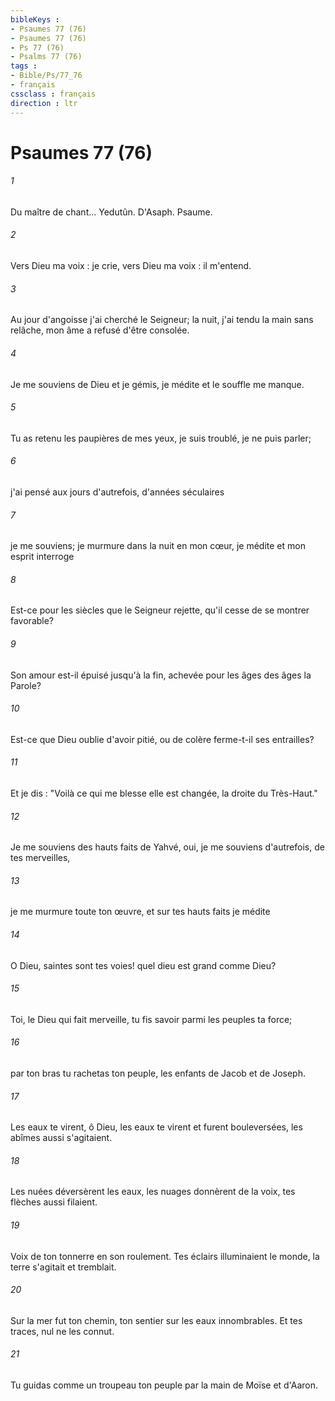 ```yaml
---
bibleKeys : 
- Psaumes 77 (76)
- Psaumes 77 (76)
- Ps 77 (76)
- Psalms 77 (76)
tags : 
- Bible/Ps/77_76
- français
cssclass : français
direction : ltr
---
```


# Psaumes 77 (76)

###### 1
Du maître de chant... Yedutûn. D'Asaph. Psaume.
###### 2
Vers Dieu ma voix : je crie, vers Dieu ma voix : il m'entend.
###### 3
Au jour d'angoisse j'ai cherché le Seigneur; la nuit, j'ai tendu la main sans relâche, mon âme a refusé d'être consolée.
###### 4
Je me souviens de Dieu et je gémis, je médite et le souffle me manque.
###### 5
Tu as retenu les paupières de mes yeux, je suis troublé, je ne puis parler;
###### 6
j'ai pensé aux jours d'autrefois, d'années séculaires
###### 7
je me souviens; je murmure dans la nuit en mon cœur, je médite et mon esprit interroge
###### 8
Est-ce pour les siècles que le Seigneur rejette, qu'il cesse de se montrer favorable?
###### 9
Son amour est-il épuisé jusqu'à la fin, achevée pour les âges des âges la Parole?
###### 10
Est-ce que Dieu oublie d'avoir pitié, ou de colère ferme-t-il ses entrailles?
###### 11
Et je dis : "Voilà ce qui me blesse elle est changée, la droite du Très-Haut."
###### 12
Je me souviens des hauts faits de Yahvé, oui, je me souviens d'autrefois, de tes merveilles,
###### 13
je me murmure toute ton œuvre, et sur tes hauts faits je médite
###### 14
O Dieu, saintes sont tes voies! quel dieu est grand comme Dieu?
###### 15
Toi, le Dieu qui fait merveille, tu fis savoir parmi les peuples ta force;
###### 16
par ton bras tu rachetas ton peuple, les enfants de Jacob et de Joseph.
###### 17
Les eaux te virent, ô Dieu, les eaux te virent et furent bouleversées, les abîmes aussi s'agitaient.
###### 18
Les nuées déversèrent les eaux, les nuages donnèrent de la voix, tes flèches aussi filaient.
###### 19
Voix de ton tonnerre en son roulement. Tes éclairs illuminaient le monde, la terre s'agitait et tremblait.
###### 20
Sur la mer fut ton chemin, ton sentier sur les eaux innombrables. Et tes traces, nul ne les connut.
###### 21
Tu guidas comme un troupeau ton peuple par la main de Moïse et d'Aaron.
